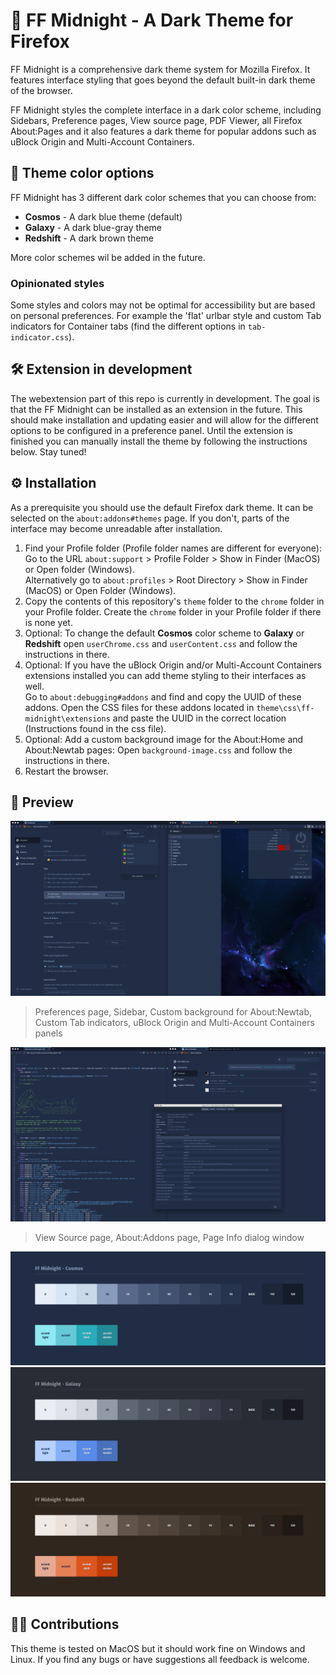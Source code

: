 # 🌚 FF Midnight - A Dark Theme for Firefox

FF Midnight is a comprehensive dark theme system for Mozilla Firefox. It features interface styling that goes beyond the default built-in dark theme of the browser.

FF Midnight styles the complete interface in a dark color scheme, including Sidebars, Preference pages, View source page, PDF Viewer, all Firefox About:Pages and it also features a dark theme for popular addons such as uBlock Origin and Multi-Account Containers.

## 🎨 Theme color options

FF Midnight has 3 different dark color schemes that you can choose from:

- **Cosmos** - A dark blue theme (default)
- **Galaxy** - A dark blue-gray theme
- **Redshift** - A dark brown theme

More color schemes wil be added in the future.

### Opinionated styles

Some styles and colors may not be optimal for accessibility but are based on personal preferences. For example the 'flat' urlbar style and custom Tab indicators for Container tabs (find the different options in `tab-indicator.css`).

## 🛠 Extension in development

The webextension part of this repo is currently in development. The goal is that the FF Midnight can be installed as an extension in the future. This should make installation and updating easier and will allow for the different options to be configured in a preference panel. Until the extension is finished you can manually install the theme by following the instructions below. Stay tuned!

## ⚙️ Installation

As a prerequisite you should use the default Firefox dark theme. It can be selected on the `about:addons#themes` page. If you don't, parts of the interface may become unreadable after installation.

1. Find your Profile folder (Profile folder names are different for everyone):  
Go to the URL `about:support` > Profile Folder > Show in Finder (MacOS) or Open folder (Windows).  
Alternatively go to `about:profiles` > Root Directory > Show in Finder (MacOS) or Open Folder (Windows).
2. Copy the contents of this repository's `theme` folder to the `chrome` folder in your Profile folder. Create the `chrome` folder in your Profile folder if there is none yet.  
3. Optional: To change the default **Cosmos** color scheme to **Galaxy** or **Redshift** open `userChrome.css` and `userContent.css` and follow the instructions in there. 
4. Optional: If you have the uBlock Origin and/or Multi-Account Containers extensions installed you can add theme styling to their interfaces as well.  
 Go to `about:debugging#addons` and find and copy the UUID of these addons. Open the CSS files for these addons located in `theme\css\ff-midnight\extensions` and paste the UUID in the correct location (Instructions found in the css file).
5. Optional: Add a custom background image for the About:Home and About:Newtab pages: Open `background-image.css` and follow the instructions in there. 
6. Restart the browser.


## 🌌 Preview

![FF Midnight screenshot](preview/ff-midnight-preview-cosmos-1.png)

> Preferences page, Sidebar, Custom background for About:Newtab, Custom Tab indicators, uBlock Origin and Multi-Account Containers panels

![FF Midnight screenshot](preview/ff-midnight-preview-cosmos-2.png)

> View Source page, About:Addons page, Page Info dialog window


![FF Midnight Cosmos palette](preview/ff-midnight-cosmos-palette.png)
![FF Midnight Galaxy palette](preview/ff-midnight-galaxy-palette.png)
![FF Midnight Redshift palette](preview/ff-midnight-redshift-palette.png)

## 👯‍♀️ Contributions

This theme is tested on MacOS but it should work fine on Windows and Linux. If you find any bugs or have suggestions all feedback is welcome.
